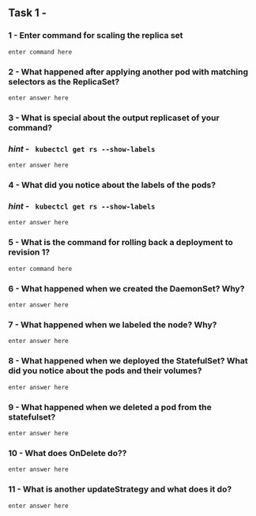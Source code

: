## Task 1 - 

### 1 - Enter command for scaling the replica set

```
enter command here
```

### 2 - What happened after applying another pod with matching selectors as the ReplicaSet?

```
enter answer here
```

### 3 - What is special about the output replicaset of your command?
### *hint* - ``` kubectcl get rs --show-labels```

```
enter answer here
```

### 4 - What did you notice about the labels of the pods?
### *hint* - ``` kubectcl get rs --show-labels```

```
enter answer here
```

### 5 - What is the command for rolling back a deployment to revision 1?

```
enter command here
```

### 6 - What happened when we created the DaemonSet? Why?

```
enter answer here
```

### 7 - What happened when we labeled the node? Why?

```
enter answer here
```


### 8 - What happened when we deployed the StatefulSet? What did you notice about the pods and their volumes?

```
enter answer here
```

### 9 - What happened when we deleted a pod from the statefulset?

```
enter answer here
```

### 10 - What does OnDelete do??

```
enter answer here
```

### 11 - What is another updateStrategy and what does it do?

```
enter answer here
```